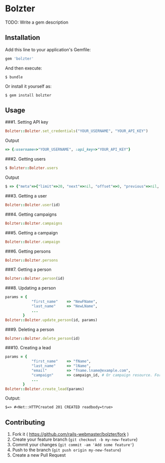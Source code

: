 # Bolzter

TODO: Write a gem description

## Installation

Add this line to your application's Gemfile:

```ruby
gem 'bolzter'
```

And then execute:

    $ bundle

Or install it yourself as:

    $ gem install bolzter

## Usage

###1. Setting API key

```ruby
Bolzter::Bolzter.set_credentials("YOUR_USERNAME", "YOUR_API_KEY")
```

Output

```ruby
=> {:username=>"YOUR_USERNAME", :api_key=>"YOUR_API_KEY"}
```


###2. Getting users

```ruby
$ Bolzter::Bolzter.users
```

Output

```ruby
$ => {"meta"=>{"limit"=>20, "next"=>nil, "offset"=>0, "previous"=>nil, "total_count"=>1}, "objects"=>[{"email"=>"user@example.com", "first_name"=>"Test", "id"=>12, "last_login"=>"2014-07-14T12:15:22", "last_name"=>"User", "resource_uri"=>"/api/v2.1/user/12/"}]}
```

###3. Getting a user

```ruby
Bolzter::Bolzter.user(id)
```

###4. Getting campaigns

```ruby
Bolzter::Bolzter.campaigns
```

###5. Getting a campaign

```ruby
Bolzter::Bolzter.campaign
```

###6. Getting persons

```ruby
Bolzter::Bolzter.persons
```

###7. Getting a person

```ruby
Bolzter::Bolzter.person(id)
```

###8. Updating a person

```ruby
params = {
			"first_name" 	=> "NewFName",
			"last_name" 	=> "NewLName",
			...
		}
Bolzter::Bolzter.update_person(id, params)
```

###9. Deleting a person

```ruby
Bolzter::Bolzter.delete_person(id)
```

###10. Creating a lead

```ruby
params = {
			"first_name" 	=> "fName",
			"last_name" 	=> "lName",
			"email"			=> "fname.lname@example.com",
			"campaign"		=> campaign_id,	# Or campaign resource. For example /api/v2.1/campaign/42/
			...
		}
Bolzter::Bolzter.create_lead(params)
```

Output:

	$=> #<Net::HTTPCreated 201 CREATED readbody=true>


## Contributing

1. Fork it ( https://github.com/rails-webmaster/bolzter/fork )
2. Create your feature branch (`git checkout -b my-new-feature`)
3. Commit your changes (`git commit -am 'Add some feature'`)
4. Push to the branch (`git push origin my-new-feature`)
5. Create a new Pull Request
